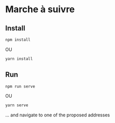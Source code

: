 # Marche à suivre

## Install

```bash
npm install
```

OU 

```bash
yarn install
```

## Run

```bash
npm run serve
```

OU

```bash
yarn serve
```

... and navigate to one of the proposed addresses